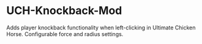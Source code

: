 # UCH-Knockback-Mod
Adds player knockback functionality when left-clicking in Ultimate Chicken Horse. Configurable force and radius settings.
